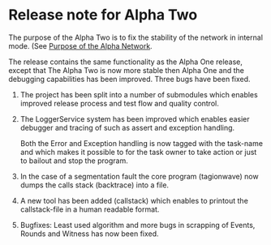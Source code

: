 # Release note for Alpha Two

The purpose of the Alpha Two is to fix the stability of the network in internal mode. (See [Purpose of the Alpha Network](Purpose_of_the_Alpha_network.md).

The release contains the same functionality as the Alpha One release, except that The Alpha Two is now more stable then Alpha One and the debugging capabilities has been improved. Three bugs have been fixed.

 

1. The project has been split into a number of submodules which enables improved release process and test flow and quality control.

2. The LoggerService system has been improved which enables easier debugger and tracing of such as assert and exception handling.

   Both the Error and Exception handling is now tagged with the task-name and which makes it possible to for the task owner to take action or just to bailout and stop the program.

3. In the case of a segmentation fault the core program (tagionwave) now dumps the calls stack (backtrace) into a file.

4. A new tool has been added (callstack) which enables to printout the callstack-file in a human readable format.  

5. Bugfixes: Least used algorithm and more bugs in scrapping of Events, Rounds and Witness has now been fixed. 
